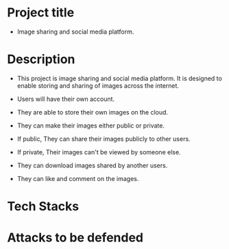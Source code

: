 # Project title

- Image sharing and social media platform.

# Description

- This project is image sharing and social media platform.
  It is designed to enable storing and sharing of images across the internet.

- Users will have their own account.
- They are able to store their own images
  on the cloud.
- They can make their images either public or private.
- If public, They can share their images publicly to other users.
- If private, Their images can't be viewed by someone else.
- They can download images shared by another users.
- They can like and comment on the images.

# Tech Stacks

# Attacks to be defended
